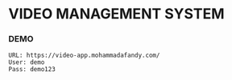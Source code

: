 # VIDEO MANAGEMENT SYSTEM

### DEMO

```
URL: https://video-app.mohammadafandy.com/
User: demo
Pass: demo123
```
